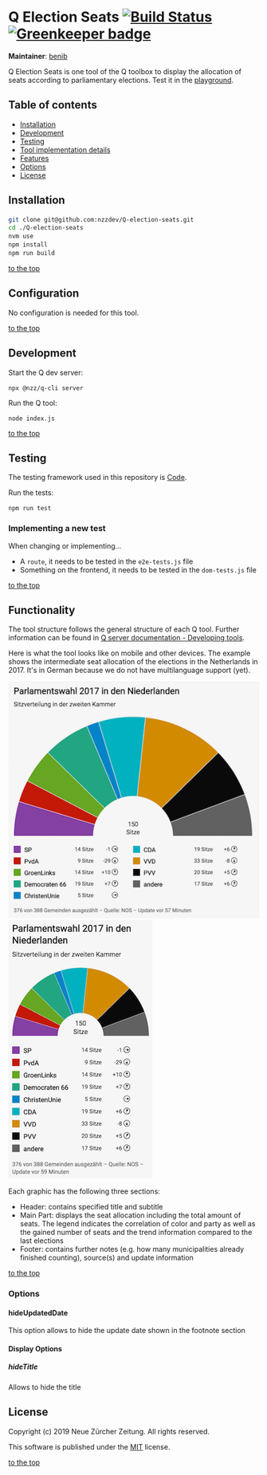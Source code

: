 # Q Election Seats [![Build Status](https://travis-ci.com/nzzdev/Q-election-seats.svg?branch=dev)](https://travis-ci.com/nzzdev/Q-election-seats) [![Greenkeeper badge](https://badges.greenkeeper.io/nzzdev/Q-election-seats.svg)](https://greenkeeper.io/)

**Maintainer**: [benib](https://github.com/benib)

Q Election Seats is one tool of the Q toolbox to display the allocation of seats according to parliamentary elections. Test it in the [playground](https://q-playground.st.nzz.ch/).

## Table of contents

- [Installation](#installation)
- [Development](#development)
- [Testing](#testing)
- [Tool implementation details](#tool-implementation-details)
- [Features](#features)
- [Options](#options)
- [License](#license)

## Installation

```bash
git clone git@github.com:nzzdev/Q-election-seats.git
cd ./Q-election-seats
nvm use
npm install
npm run build
```

[to the top](#table-of-contents)

## Configuration

No configuration is needed for this tool.

[to the top](#table-of-contents)

## Development

Start the Q dev server:

```
npx @nzz/q-cli server
```

Run the Q tool:

```
node index.js
```

[to the top](#table-of-contents)

## Testing

The testing framework used in this repository is [Code](https://github.com/hapijs/code).

Run the tests:

```
npm run test
```

### Implementing a new test

When changing or implementing...

- A `route`, it needs to be tested in the `e2e-tests.js` file
- Something on the frontend, it needs to be tested in the `dom-tests.js` file

[to the top](#table-of-contents)

## Functionality

The tool structure follows the general structure of each Q tool. Further information can be found in [Q server documentation - Developing tools](https://nzzdev.github.io/Q-server/developing-tools.html).

Here is what the tool looks like on mobile and other devices. The example shows the intermediate seat allocation of the elections in the Netherlands in 2017. It's in German because we do not have multilanguage support (yet).

![Seat allocation as shown on other devices](./readme-images/seats_desk.png)
![Seat allocation as shown on mobile](./readme-images/seats_mob.png)

Each graphic has the following three sections:

- Header: contains specified title and subtitle
- Main Part: displays the seat allocation including the total amount of seats. The legend indicates the correlation of color and party as well as the gained number of seats and the trend information compared to the last elections
- Footer: contains further notes (e.g. how many municipalities already finished counting), source(s) and update information

[to the top](#table-of-contents)

### Options

#### hideUpdatedDate

This option allows to hide the update date shown in the footnote section

#### Display Options

##### hideTitle

Allows to hide the title

## License

Copyright (c) 2019 Neue Zürcher Zeitung. All rights reserved.

This software is published under the [MIT](LICENSE) license.

[to the top](#table-of-contents)

